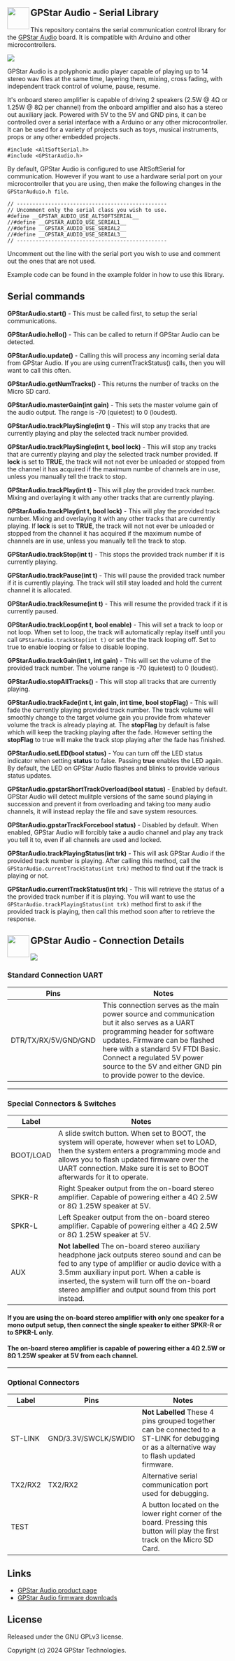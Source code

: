 ## <img src='images/gpstar_logo.png' width=50 align="left"/> GPStar Audio - Serial Library

This repository contains the serial communication control library for the [GPStar Audio](https://gpstartechnologies.com/products/gpstar-audio) board. It is compatible with Arduino and other microcontrollers.

[![](images/gpstar_audio_1.png)](https://gpstartechnologies.com/products/gpstar-audio)

GPStar Audio is a polyphonic audio player capable of playing up to 14 stereo wav files at the same time, layering them, mixing, cross fading, with independent track control of volume, pause, resume.

It's onboard stereo amplifier is capable of driving 2 speakers (2.5W @ 4Ω or 1.25W @ 8Ω per channel) from the onboard amplifier and also has a stereo out auxiliary jack. Powered with 5V to the 5V and GND pins, it can be controlled over a serial interface with a Arduino or any other microcontroller. It can be used for a variety of projects such as toys, musical instruments, props or any other embedded projects.

```
#include <AltSoftSerial.h>
#include <GPStarAudio.h>
```

By default, GPStar Audio is configured to use AltSoftSerial for communication. However if you want to use a hardware serial port on your microcontroller that you are using, then make the following changes in the `GPStarAuduio.h file`.

```
// ------------------------------------------------
// Uncomment only the serial class you wish to use.
#define __GPSTAR_AUDIO_USE_ALTSOFTSERIAL__
//#define __GPSTAR_AUDIO_USE_SERIAL1__
//#define __GPSTAR_AUDIO_USE_SERIAL2__
//#define __GPSTAR_AUDIO_USE_SERIAL3__
// ------------------------------------------------
```

Uncomment out the line with the serial port you wish to use and comment out the ones that are not used.

Example code can be found in the example folder in how to use this library.

## Serial commands ##

**GPStarAudio.start()** - This must be called first, to setup the serial communications.

**GPStarAudio.hello()** - This can be called to return if GPStar Audio can be detected.

**GPStarAudio.update()** - Calling this will process any incoming serial data from GPStar Audio. If you are using currentTrackStatus() calls, then you will want to call this often.

**GPStarAudio.getNumTracks()** - This returns the number of tracks on the Micro SD card.

**GPStarAudio.masterGain(int gain)** - This sets the master volume gain of the audio output. The range is -70 (quietest) to 0 (loudest).

**GPStarAudio.trackPlaySingle(int t)** - This will stop any tracks that are currently playing and play the selected track number provided.

**GPStarAudio.trackPlaySingle(int t, bool lock)** - This will stop any tracks that are currently playing and play the selected track number provided. If **lock** is set to **TRUE**, the track will not not ever be unloaded or stopped from the channel it has acquired if the maximum numbe of channels are in use, unless you manually tell the track to stop.
  
**GPStarAudio.trackPlay(int t)** - This will play the provided track number. Mixing and overlaying it with any other tracks that are currently playing.

**GPStarAudio.trackPlay(int t, bool lock)** - This will play the provided track number. Mixing and overlaying it with any other tracks that are currently playing. If **lock** is set to **TRUE**, the track will not not ever be unloaded or stopped from the channel it has acquired if the maximum numbe of channels are in use, unless you manually tell the track to stop.

**GPStarAudio.trackStop(int t)** - This stops the provided track number if it is currently playing. 
  
**GPStarAudio.trackPause(int t)** - This will pause the provided track number if it is currently playing. The track will still stay loaded and hold the current channel it is allocated.
  
**GPStarAudio.trackResume(int t)** - This will resume the provided track if it is currently paused.
  
**GPStarAudio.trackLoop(int t, bool enable)** - This will set a track to loop or not loop. When set to loop, the track will automatically replay itself until you call `GPStarAudio.trackStop(int t)` or set the the track looping off. Set to true to enable looping or false to disable looping.
  
**GPStarAudio.trackGain(int t, int gain)** - This will set the volume of the provided track number. The volume range is -70 (quietest) to 0 (loudest). 
  
**GPStarAudio.stopAllTracks()** - This will stop all tracks that are currently playing.
  
**GPStarAudio.trackFade(int t, int gain, int time, bool stopFlag)** - This will fade the currently playing provided track number. The track volume will smoothly change to the target volume gain you provide from whatever volume the track is already playing at. The **stopFlag** by default is false which will keep the tracking playing after the fade. However setting the **stopFlag** to true will make the track stop playing after the fade has finished.

**GPStarAudio.setLED(bool status)** - You can turn off the LED status indicator when setting **status** to false. Passing **true** enables the LED again. By default, the LED on GPStar Audio flashes and blinks to provide various status updates.

**GPStarAudio.gpstarShortTrackOverload(bool status)** - Enabled by default. GPStar Audio will detect mulitple versions of the same sound playing in succession and prevent it from overloading and taking too many audio channels, it will instead replay the file and save system resources.

**GPStarAudio.gpstarTrackForcebool status)** - Disabled by default. When enabled, GPStar Audio will forcibly take a audio channel and play any track you tell it to, even if all channels are used and locked.

**GPStarAudio.trackPlayingStatus(int trk)** - This will ask GPStar Audio if the provided track number is playing. After calling this method, call the `GPStarAudio.currentTrackStatus(int trk)` method to find out if the track is playing or not.
  
**GPStarAudio.currentTrackStatus(int trk)** - This will retrieve the status of a the provided track number if it is playing. You will want to use the `GPStarAudio.trackPlayingStatus(int trk)` method first to ask if the provided track is playing, then call this method soon after to retrieve the response.

## <img src='images/gpstar_logo.png' width=50 align="left"/>GPStar Audio - Connection Details
 
![](images/GPStarAudioPCB.png)

### Standard Connection UART

| Pins | Notes |
|------|-------|
| DTR/TX/RX/5V/GND/GND | This connection serves as the main power source and communication but it also serves as a UART programming header for software updates. Firmware can be flashed here with a standard 5V FTDI Basic. Connect a regulated 5V power source to the 5V and either GND pin to provide power to the device. |

---

### Special Connectors & Switches

| Label | Notes |
|-------|-------|
| BOOT/LOAD | A slide switch button. When set to BOOT, the system will operate, however when set to LOAD, then the system enters a programming mode and allows you to flash updated firmware over the UART connection. Make sure it is set to BOOT afterwards for it to operate. |
| SPKR-R | Right Speaker output from the on-board stereo amplifier. Capable of powering either a 4Ω 2.5W or 8Ω 1.25W speaker at 5V. |
| SPKR-L | Left Speaker output from the on-board stereo amplifier. Capable of powering either a 4Ω 2.5W or 8Ω 1.25W speaker at 5V. |
| AUX | ****Not labelled**** The on-board stereo auxiliary headphone jack outputs stereo sound and can be fed to any type of amplifier or audio device with a 3.5mm auxiliary input port. When a cable is inserted, the system will turn off the on-board stereo amplifier and output sound from this port instead. 

#### If you are using the on-board stereo amplifier with only one speaker for a mono output setup, then connect the single speaker to either SPKR-R or to SPKR-L only. 

#### The on-board stereo amplifier is capable of powering either a 4Ω 2.5W or 8Ω 1.25W speaker at 5V from each channel.

---

### Optional Connectors

| Label | Pins | Notes |
|-------|------|-------|
| ST-LINK | GND/3.3V/SWCLK/SWDIO | ****Not Labelled**** These 4 pins grouped together can be connected to a ST-LINK for debugging or as a alternative way to flash updated firmware. |
| TX2/RX2 | TX2/RX2 | Alternative serial communication port used for debugging. |
| TEST |  | A button located on the lower right corner of the board. Pressing this button will play the first track on the Micro SD Card. |

## Links

* [GPStar Audio product page](https://gpstartechnologies.com/products/gpstar-audio)
* [GPStar Audio firmware downloads](https://gpstartechnologies.com/pages/support-downloads)


## License

Released under the GNU GPLv3 license.

Copyright (c) 2024 GPStar Technologies.